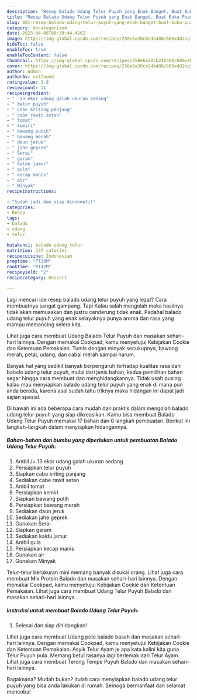 ```yaml
---
description: "Resep Balado Udang Telur Puyuh yang Enak Banget, Buat Buka Puasa}"
title: "Resep Balado Udang Telur Puyuh yang Enak Banget, Buat Buka Puasa}"
slug: 881-resep-balado-udang-telur-puyuh-yang-enak-banget-buat-buka-puasa
category: Uncategorized
date: 2023-04-06T08:39:44.426Z
image: https://img-global.cpcdn.com/recipes/258e6a20cb24b488/680x482cq70/balado-udang-telur-puyuh-foto-resep-utama.jpg
hideToc: false
enableToc: true
enableTocContent: false
thumbnail: https://img-global.cpcdn.com/recipes/258e6a20cb24b488/680x482cq70/balado-udang-telur-puyuh-foto-resep-utama.jpg
cover: https://img-global.cpcdn.com/recipes/258e6a20cb24b488/680x482cq70/balado-udang-telur-puyuh-foto-resep-utama.jpg
author: Admin
authorAv: notfound
ratingvalue: 3.8
reviewcount: 11
recipeingredient:
- "  13 ekor udang galah ukuran sedang"
- " telur puyuh"
- " cabe kriting panjang"
- " cabe rawit setan"
- " tomat"
- " kemiri"
- " bawang putih"
- " bawang merah"
- " daun jeruk"
- " jahe geprek"
- " Serai"
- " garam"
- " kaldu jamur"
- " gula"
- " kecap manis"
- " air"
- " Minyak"
recipeinstructions:

- "Sudah jadi dan siap dinikmati!"
categories:
- Resep
tags:
- balado
- udang
- telur

katakunci: balado udang telur 
nutrition: 237 calories
recipecuisine: Indonesian
preptime: "PT28M"
cooktime: "PT42M"
recipeyield: "2"
recipecategory: Dessert

---
```



Lagi mencari ide resep balado udang telur puyuh yang lezat? Cara membuatnya sangat gampang. Tapi Kalau salah mengolah maka hasilnya tidak akan memuaskan dan justru cenderung tidak enak. Padahal balado udang telur puyuh yang enak selayaknya punya aroma dan rasa yang mampu memancing selera kita.


Lihat juga cara membuat Udang Balado Telur Puyuh dan masakan sehari-hari lainnya. Dengan memakai Cookpad, kamu menyetujui Kebijakan Cookie dan Ketentuan Pemakaian. Tumis dengan minyak secukupnya, bawang merah, petai, udang, dan cabai merah sampai harum.

Banyak hal yang sedikit banyak berpengaruh terhadap kualitas rasa dari balado udang telur puyuh, mulai dari jenis bahan, kedua pemilihan bahan segar hingga cara membuat dan menghidangkannya. Tidak usah pusing kalau mau menyiapkan balado udang telur puyuh yang enak di mana pun anda berada, karena asal sudah tahu triknya maka hidangan ini dapat jadi sajian spesial.


Di bawah ini ada beberapa cara mudah dan praktis dalam mengolah balado udang telur puyuh yang siap dikreasikan. Kamu bisa membuat Balado Udang Telur Puyuh memakai 17 bahan dan 0 langkah pembuatan. Berikut ini langkah-langkah dalam menyiapkan hidangannya.

<!--inarticleads1-->

##### Bahan-bahan dan bumbu yang diperlukan untuk pembuatan Balado Udang Telur Puyuh:

1. Ambil  /+ 13 ekor udang galah ukuran sedang
1. Persiapkan  telur puyuh
1. Siapkan  cabe kriting panjang
1. Sediakan  cabe rawit setan
1. Ambil  tomat
1. Persiapkan  kemiri
1. Siapkan  bawang putih
1. Persiapkan  bawang merah
1. Sediakan  daun jeruk
1. Sediakan  jahe geprek
1. Gunakan  Serai
1. Siapkan  garam
1. Sediakan  kaldu jamur
1. Ambil  gula
1. Persiapkan  kecap manis
1. Gunakan  air
1. Gunakan  Minyak


Telur-telur berukuran mini memang banyak disukai orang. Lihat juga cara membuat Mix Protein Balado dan masakan sehari-hari lainnya. Dengan memakai Cookpad, kamu menyetujui Kebijakan Cookie dan Ketentuan Pemakaian. Lihat juga cara membuat Udang Telur Puyuh Balado dan masakan sehari-hari lainnya. 

<!--inarticleads2-->

##### Instruksi untuk membuat Balado Udang Telur Puyuh:


1. Selesai dan siap dihidangkan!

Lihat juga cara membuat Udang pete balado basah dan masakan sehari-hari lainnya. Dengan memakai Cookpad, kamu menyetujui Kebijakan Cookie dan Ketentuan Pemakaian. Asyik Telur Ayam je apa kata kalini kita guna Telur Puyuh pula. Memang betul rasanya lagi berlemak dari Telur Ayam. Lihat juga cara membuat Terong Tempe Puyuh Balado dan masakan sehari-hari lainnya. 

Bagaimana? Mudah bukan? Itulah cara menyiapkan balado udang telur puyuh yang bisa anda lakukan di rumah. Semoga bermanfaat dan selamat mencoba!
